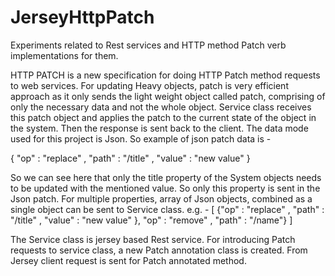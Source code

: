 JerseyHttpPatch
===============

Experiments related to Rest services and HTTP method Patch verb implementations for them.

HTTP PATCH is a new specification for doing HTTP Patch method requests to web services. For updating Heavy objects, patch is very efficient approach as it only sends the light weight object called patch, comprising of only the necessary data and not the whole object. Service class receives this patch object and applies the patch to the current state of the object in the system. Then the response is sent back to the client. The data mode used for this project is Json. So example of json patch data is -

{ "op" : "replace" , "path" : "/title" , "value" : "new value" }

So we can see here that only the title property of the System objects needs to be updated with the mentioned value. So only this property is sent in the Json patch. For multiple properties, array of Json objects, combined as a single object can be sent to Service class. e.g. - [ {"op" : "replace" , "path" : "/title" , "value" : "new value" }, "op" : "remove" , "path" : "/name"} ]

The Service class is jersey based Rest service. For introducing Patch requests to service class, a new Patch annotation class is created. From Jersey client request is sent for Patch annotated method.
